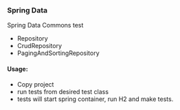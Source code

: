 ### Spring Data
Spring Data Commons test
- Repository
- CrudRepository
- PagingAndSortingRepository


#### Usage:
- Copy project
- run tests from desired test class
- tests will start spring container, run H2 and make tests. 


